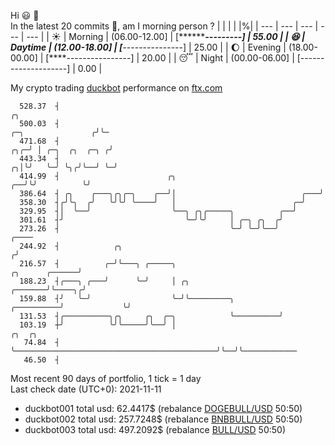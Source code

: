 Hi :smiley: :wave:  
In the latest 20 commits :bug:, am I morning person ? 
| | | | |%|
| --- | --- | --- | --- | --- |
| :sunny: | Morning | (06.00-12.00] | [***********---------] | 55.00 |
| :satisfied: | Daytime | (12.00-18.00] | [*****---------------] | 25.00 |
| :moon: | Evening | (18.00-00.00] | [****----------------] | 20.00 |
| :sleeping: | Night | (00.00-06.00] | [--------------------] | 0.00 |

My crypto trading [duckbot](https://github.com/jojoee/duckbot) performance on [ftx.com](https://ftx.com/#a=13144711)
```
  528.37  ┤                                                                                      ╭╮
  500.03  ┤                                                                   ╭─╮               ╭╯╰─
  471.68  ┤                                                               ╭╮╭─╯ │ ╭─╮  ╭╮  ╭─╮ ╭╯
  443.34  ┤                                                             ╭╮│╰╯   ╰─╯ ╰╮╭╯╰──╯ ╰─╯
  414.99  ┤                        ╭╮                                ╭──╯╰╯          ╰╯
  386.64  ┤ ╭╮    ╭───╮╭╮╭─╮    ╭──╯│                            ╭───╯
  358.30  ┤╭╯╰╮  ╭╯   ╰╯╰╯ ╰────╯   │                          ╭─╯
  329.95  ┤│  ╰──╯                  ╰──╮ ╭╮╭─────╮          ╭──╯
  301.61  ┤╯                           ╰─╯╰╯     │ ╭─╮ ╭╮  ╭╯
  273.26  ┤                                      ╰─╯ ╰─╯╰──╯                                   ╭────
  244.92  ┤            ╭╮                                                                     ╭╯
  216.57  ┤          ╭─╯╰───╮ ╭─────╮                                          ╭╮      ╭──────╯
  188.23  ┤╭───╮ ╭───╯      ╰─╯     │ ╭╮                               ╭───────╯╰────╮╭╯
  159.88  ┤╯   ╰─╯                  ╰─╯╰─────────╮          ╭──────────╯             ╰╯
  131.53  ┤╭──────────╮╭╮     ╭╮  ╭─╮            ╰──────────╯
  103.19  ┼╯          ╰╯╰─────╯╰──╯ │                                             ╭╮  ╭╮
   74.84  ┤                         ╰─────────────────────────────────────────────╯╰──╯╰────────────
   46.50  ┤
```
Most recent 90 days of portfolio, 1 tick = 1 day<br />
Last check date (UTC+0): 2021-11-11
- duckbot001 total usd: 62.4417$ (rebalance [DOGEBULL/USD](https://ftx.com/trade/DOGEBULL/USD#a=13144711) 50:50)
- duckbot002 total usd: 257.7248$ (rebalance [BNBBULL/USD](https://ftx.com/trade/BNBBULL/USD#a=13144711) 50:50)
- duckbot003 total usd: 497.2092$ (rebalance [BULL/USD](https://ftx.com/trade/BULL/USD#a=13144711) 50:50)

